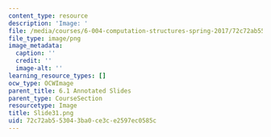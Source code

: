 ```yaml
---
content_type: resource
description: 'Image: '
file: /media/courses/6-004-computation-structures-spring-2017/72c72ab553043ba0ce3ce2597ec0585c_Slide31.png
file_type: image/png
image_metadata:
  caption: ''
  credit: ''
  image-alt: ''
learning_resource_types: []
ocw_type: OCWImage
parent_title: 6.1 Annotated Slides
parent_type: CourseSection
resourcetype: Image
title: Slide31.png
uid: 72c72ab5-5304-3ba0-ce3c-e2597ec0585c
---
```

